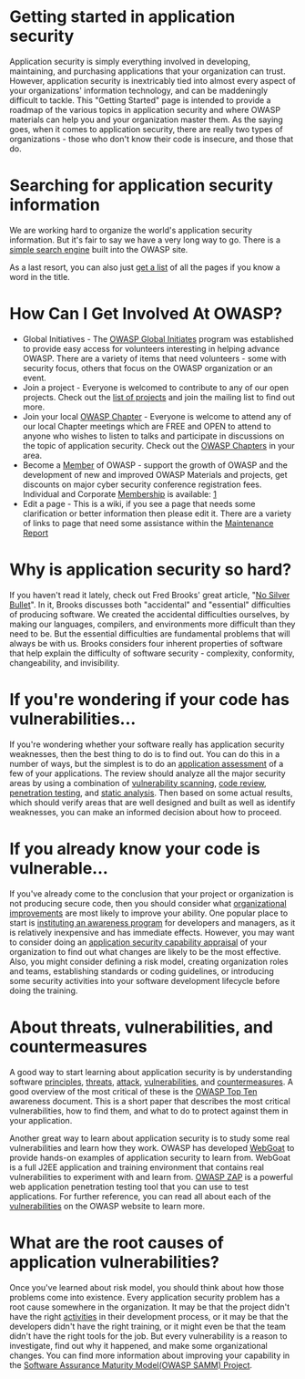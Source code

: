 # Getting started in application security

Application security is simply everything involved in developing,
maintaining, and purchasing applications that your organization can
trust. However, application security is inextricably tied into almost
every aspect of your organizations' information technology, and can be
maddeningly difficult to tackle. This "Getting Started" page is intended
to provide a roadmap of the various topics in application security and
where OWASP materials can help you and your organization master them. As
the saying goes, when it comes to application security, there are really
two types of organizations - those who don't know their code is
insecure, and those that do.

# Searching for application security information

We are working hard to organize the world's application security
information. But it's fair to say we have a very long way to go. There
is a [simple search engine](Special:Search "wikilink") built into the
OWASP site.

As a last resort, you can also just [get a
list](Special:Allpages "wikilink") of all the pages if you know a word
in the title.

# How Can I Get Involved At OWASP?

  - Global Initiatives - The [OWASP Global
    Initiates](https://www.owasp.org/index.php/OWASP_Initiatives_Global_Strategic_Focus)
    program was established to provide easy access for volunteers
    interesting in helping advance OWASP. There are a variety of items
    that need volunteers - some with security focus, others that focus
    on the OWASP organization or an event.
  - Join a project - Everyone is welcomed to contribute to any of our
    open projects. Check out the [list of
    projects](https://www.owasp.org/index.php/Category:OWASP_Project)
    and join the mailing list to find out more.
  - Join your local [OWASP Chapter](OWASP_Chapter "wikilink") - Everyone
    is welcome to attend any of our local Chapter meetings which are
    FREE and OPEN to attend to anyone who wishes to listen to talks and
    participate in discussions on the topic of application security.
    Check out the [OWASP
    Chapters](https://www.owasp.org/index.php/OWASP_Chapter) in your
    area.
  - Become a [Member](Membership "wikilink") of OWASP - support the
    growth of OWASP and the development of new and improved OWASP
    Materials and projects, get discounts on major cyber security
    conference registration fees. Individual and Corporate
    [Membership](Membership "wikilink") is available:
    [1](https://www.owasp.org/index.php/Membership)
  - Edit a page - This is a wiki, if you see a page that needs some
    clarification or better information then please edit it. There are a
    variety of links to page that need some assistance within the
    [Maintenance
    Report](https://www.owasp.org/index.php/Special:SpecialPages)

# Why is application security so hard?

If you haven't read it lately, check out Fred Brooks' great article,
"[No Silver
Bullet](http://www.cs.nott.ac.uk/~cah/G51ISS/Documents/NoSilverBullet.html)".
In it, Brooks discusses both "accidental" and "essential" difficulties
of producing software. We created the accidental difficulties ourselves,
by making our languages, compilers, and environments more difficult than
they need to be. But the essential difficulties are fundamental problems
that will always be with us. Brooks considers four inherent properties
of software that help explain the difficulty of software security -
complexity, conformity, changeability, and invisibility.

# If you're wondering if your code has vulnerabilities...

If you're wondering whether your software really has application
security weaknesses, then the best thing to do is to find out. You can
do this in a number of ways, but the simplest is to do an [application
assessment](CLASP_Best_Practices#Perform_application_assessments "wikilink")
of a few of your applications. The review should analyze all the major
security areas by using a combination of [vulnerability
scanning](Vulnerability_Scanning "wikilink"), [code
review](:Category:OWASP_Code_Review_Project "wikilink"), [penetration
testing](:Category:OWASP_Testing_Project "wikilink"), and [static
analysis](Perform_source-level_security_review "wikilink"). Then based
on some actual results, which should verify areas that are well designed
and built as well as identify weaknesses, you can make an informed
decision about how to proceed.

# If you already know your code is vulnerable...

If you've already come to the conclusion that your project or
organization is not producing secure code, then you should consider what
[organizational improvements](:Category:Activity "wikilink") are most
likely to improve your ability. One popular place to start is
[instituting an awareness
program](CLASP_Best_Practices#Institute_awareness_programs "wikilink")
for developers and managers, as it is relatively inexpensive and has
immediate effects. However, you may want to consider doing an
[application security capability
appraisal](:Category:OWASP_CLASP_Project "wikilink") of your
organization to find out what changes are likely to be the most
effective. Also, you might consider defining a risk model, creating
organization roles and teams, establishing standards or coding
guidelines, or introducing some security activities into your software
development lifecycle before doing the training.

# About threats, vulnerabilities, and countermeasures

A good way to start learning about application security is by
understanding software [principles](:Category:Principle "wikilink"),
[threats](:Category:Threat_Agent "wikilink"),
[attack](:Category:Attack "wikilink"),
[vulnerabilities](:Category:Vulnerability "wikilink"), and
[countermeasures](:Category:Countermeasure "wikilink"). A good overview
of the most critical of these is the [OWASP Top
Ten](OWASP_Top_Ten_Project "wikilink") awareness document. This is a
short paper that describes the most critical vulnerabilities, how to
find them, and what to do to protect against them in your application.

Another great way to learn about application security is to study some
real vulnerabilities and learn how they work. OWASP has developed
[WebGoat](:Category:OWASP_WebGoat_Project "wikilink") to provide
hands-on examples of application security to learn from. WebGoat is a
full J2EE application and training environment that contains real
vulnerabilities to experiment with and learn from. [OWASP
ZAP](OWASP_Zed_Attack_Proxy_Project "wikilink") is a powerful web
application penetration testing tool that you can use to test
applications. For further reference, you can read all about each of the
[vulnerabilities](:Category:Vulnerability "wikilink") on the OWASP
website to learn more.

# What are the root causes of application vulnerabilities?

Once you've learned about risk model, you should think about how those
problems come into existence. Every application security problem has a
root cause somewhere in the organization. It may be that the project
didn't have the right [activities](:Category:Activity "wikilink") in
their development process, or it may be that the developers didn't have
the right training, or it might even be that the team didn't have the
right tools for the job. But every vulnerability is a reason to
investigate, find out why it happened, and make some organizational
changes. You can find more information about improving your capability
in the [Software Assurance Maturity Model(OWASP SAMM)
Project](:Category:Software_Assurance_Maturity_Model "wikilink").